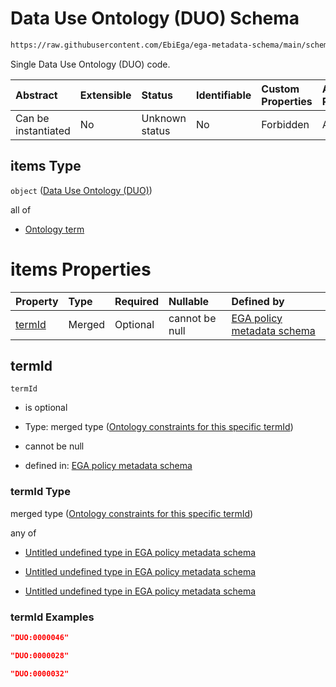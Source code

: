 # Data Use Ontology (DUO) Schema

```txt
https://raw.githubusercontent.com/EbiEga/ega-metadata-schema/main/schemas/EGA.policy.json#/properties/duoCodes/items
```

Single Data Use Ontology (DUO) code.

| Abstract            | Extensible | Status         | Identifiable | Custom Properties | Additional Properties | Access Restrictions | Defined In                                                                   |
| :------------------ | :--------- | :------------- | :----------- | :---------------- | :-------------------- | :------------------ | :--------------------------------------------------------------------------- |
| Can be instantiated | No         | Unknown status | No           | Forbidden         | Allowed               | none                | [EGA.policy.json\*](../../../schemas/EGA.policy.json "open original schema") |

## items Type

`object` ([Data Use Ontology (DUO)](ega-8-properties-data-use-ontology-duo-codes-data-use-ontology-duo.md))

all of

*   [Ontology term](ega-4-defs-ontology-term.md "check type definition")

# items Properties

| Property          | Type   | Required | Nullable       | Defined by                                                                                                                                                                                                                                                                                            |
| :---------------- | :----- | :------- | :------------- | :---------------------------------------------------------------------------------------------------------------------------------------------------------------------------------------------------------------------------------------------------------------------------------------------------- |
| [termId](#termid) | Merged | Optional | cannot be null | [EGA policy metadata schema](ega-8-properties-data-use-ontology-duo-codes-data-use-ontology-duo-properties-ontology-constraints-for-this-specific-termid.md "https://raw.githubusercontent.com/EbiEga/ega-metadata-schema/main/schemas/EGA.policy.json#/properties/duoCodes/items/properties/termId") |

## termId



`termId`

*   is optional

*   Type: merged type ([Ontology constraints for this specific termId](ega-8-properties-data-use-ontology-duo-codes-data-use-ontology-duo-properties-ontology-constraints-for-this-specific-termid.md))

*   cannot be null

*   defined in: [EGA policy metadata schema](ega-8-properties-data-use-ontology-duo-codes-data-use-ontology-duo-properties-ontology-constraints-for-this-specific-termid.md "https://raw.githubusercontent.com/EbiEga/ega-metadata-schema/main/schemas/EGA.policy.json#/properties/duoCodes/items/properties/termId")

### termId Type

merged type ([Ontology constraints for this specific termId](ega-8-properties-data-use-ontology-duo-codes-data-use-ontology-duo-properties-ontology-constraints-for-this-specific-termid.md))

any of

*   [Untitled undefined type in EGA policy metadata schema](ega-8-properties-data-use-ontology-duo-codes-data-use-ontology-duo-properties-ontology-constraints-for-this-specific-termid-anyof-0.md "check type definition")

*   [Untitled undefined type in EGA policy metadata schema](ega-8-properties-data-use-ontology-duo-codes-data-use-ontology-duo-properties-ontology-constraints-for-this-specific-termid-anyof-1.md "check type definition")

*   [Untitled undefined type in EGA policy metadata schema](ega-8-properties-data-use-ontology-duo-codes-data-use-ontology-duo-properties-ontology-constraints-for-this-specific-termid-anyof-2.md "check type definition")

### termId Examples

```json
"DUO:0000046"
```

```json
"DUO:0000028"
```

```json
"DUO:0000032"
```
